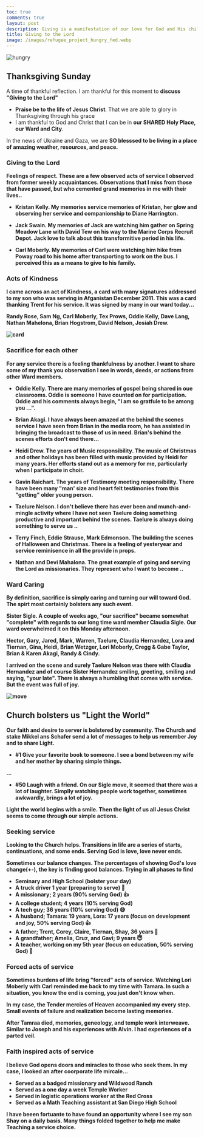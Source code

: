 ```yaml
---
toc: true
comments: true
layout: post
description: Giving is a manifestation of our love for God and His children.
title: Giving to the Lord
image: /images/refugee_project_hungry_fed.webp
---
```


![hungry]({{site.baseurl}}/images/refugee_project_hungry_fed.webp)

## Thanksgiving Sunday

A time of thankful reflection. I am thankful for this moment to <b>discuss "Giving to the Lord"</b>

- <b>Praise be to the life of Jesus Christ</b>.  That we are able to glory in Thanksgiving through his grace
- I am thankful to God and Christ that I can be in <b>our SHARED Holy Place, our Ward and City</b>. 

In the news of Ukraine and Gaza, we are <b>SO blesssed to be living in a place of amazing weather, resources, and peace<b>.


### Giving to the Lord
<b>Feelings of respect</b>. These are a few observed acts of service I observed from former weekly acquaintances. Observations that I miss from those that have passed, but <b>who cemented grand memories in me with their lives..</b>

- Kristan Kelly.    My memories service memories of Kristan, her glow and observing her service and companionship to Diane Harrington.  

- Jack Swain.  My memories of Jack are watching him gather on Spring Meadow Lane with David Tew on his way to the Marine Corps Recruit Depot.  Jack love to talk about this transformitive period in his life.

- Carl Moberly.   My memories of Carl were watching him hike from Poway road to his home after transporting to work on the bus.  I perceived this as a means to give to his family.


### Acts of Kindness
I came across an act of Kindness, a <b>card with many signatures</b> addressed to my son who was serving in Afganistan December 2011.  This was a card thanking Trent for his service.    It was signed by many in our ward today...

Randy Rose, Sam Ng, Carl Moberly, Tex Prows, Oddie Kelly, Dave Lang, Nathan Mahelona, Brian Hogstrom, David Nelson, Josiah Drew.

![card]({{site.baseurl}}/images/afganistan_card.jpeg)


###  Sacrifice for each other
For any service there is a feeling thankfulness by another.  I want to share some of my thank you observation I see in <b>words, deeds, or actions from other Ward members</b>.

- Oddie Kelly.  There are many memories of gospel being shared in oue classrooms. Oddie is someone I have counted on for participation. Oddie and his comments always begin, "I am so gratfule to be among you ...".

- Brian Akagi.   I have always been amazed at the behind the scenes service I have seen from Brian in the media room, he has assisted in bringing the broadcast to those of us in need.  Brian's behind the scenes efforts don't end there...

- Heidi Drew.  The years of Music responsibility.  The music of Christmas and other holidays has been filled with music provided by Heidi for many years.  Her efforts stand out as a memory for me, particularly when I participate in choir.

- Gavin Raichart.  The years of Testimony meeting responsibility.  There have been many "man' size and heart felt testimonies from this "getting" older young person.

- Taelure Nelson.   I don't believe there has ever been and munch-and-mingle activity where I have not seen Taelure doing something productive and important behind the scenes.  Taelure is always doing something to serve us ..

- Terry Finch, Eddie Strause, Mark Edmonson.   The building the scenes of Halloween and Christmas.  There is a feeling of yesteryear and service reminisence in all the provide in props.

- Nathan and Devi Mahalona.  The great example of going and serving the Lord as missionaries.  They represent who I want to become ..


### Ward Caring 
By definition, <b>sacrifice is simply caring and turning our will toward God</b>.  The spirt most certainly bolsters any such event.

Sister Sigle.  A couple of weeks ago, "<b>our sacrifice</b>" became somewhat "<b>complete</b>" with regards to our long time ward member Claudia Sigle.  Our ward overwhelmed it on this Monday afternoon.  

Hector, Gary, Jared, Mark, Warren, Taelure, Claudia Hernandez, Lora and Tiernan, Gina, Heidi, Brian Wetzger, Lori Moberly, Cregg & Gabe Taylor, Brian & Karen Akagi, Randy & Cindy.  

I arrived on the scene and surely Taelure Nelson was there with Claudia Hernandez and of course Sister Hernandez smiling, greeting, smiling and saying, "your late".  There is always a humbling that comes with service.  But the event was full of joy.

![move]({{site.baseurl}}/images/sigle_move.jpeg)


## Church bolsters us "Light the World"
Our faith and desire to server is bolstered by community.    The Church and stake Mikkel ans Schafer send a lot of messages to help us remember Joy and to share Light.

- #1 Give your favorite book to someone.   I see a bond between my wife and her mother by sharing simple things.

...

- #50 Laugh with a friend.  On our Sigle move, it seemed that there was a lot of laughter.  Simplly watching people work together, sometimes awkwardly, brings a lot of joy.

<b>Light the world begins with a smile</b>.   Then the light of us all Jesus Christ seems to come through our simple actions.


### Seeking service
Looking to the Church helps.  Transitions in <b>life are a series of starts, continuations, and some ends<b>.  Serving God is love, <b>love never ends</b>. 

Sometimes our balance changes.  The percentages of showing God's love change(+-), the key is <b>finding good balances</b>.  Trying in all phases to find 

- Seminary and High School (bolster your day)
- A truck driver 1 year (preparing to serve) 🥲
- A missionary; 2 years  (90% serving God)  👍
- A college student; 4 years (10% serving God)
- A tech guy; 36 years (10% serving God) 😅
- A husband; Tamara: 19 years, Lora: 17 years (focus on development and joy, 50% serving God) 👍
 - A father; Trent, Corey, Claire, Tiernan, Shay, 36 years 👏
 - A grandfather; Amelia, Cruz, and Gavi; 9 years 😇
- A teacher, working on my 5th year (focus on education, 50% serving God) 🫶


### Forced acts of service
Sometimes burdens of life bring "forced" acts of service.  Watching Lori Moberly with Carl reminded me back to my time with Tamara.  In such a situation, you know the end is coming, you just don't know when.

In my case, the <b>Tender mercies of Heaven</b> accompanied my every step.  Small events of failure and realization become lasting memories.  

After Tamraa died, <b>memories, geneology, and temple work interweave</b>.  Similar to Joseph and his experiences with Alvin.<b>  I had experiences of a parted veil</b>.


### Faith inspired acts of service
I believe <b>God opens doors and miracles to those who seek them</b>.  In my case, I looked an after coorporate life mircale...

- Served as a badged missionary and Wildwood Ranch
- Served as a one day a week Temple Worker
- Served in logistic operations worker at the Red Cross
- Served as a Math Teaching assistant at San Diego High School

I have beeen fortuante to have found an opportunity where I see my son Shay on a daily basis.   <b>Many things folded together to help me make Teaching a service choice</b>.
